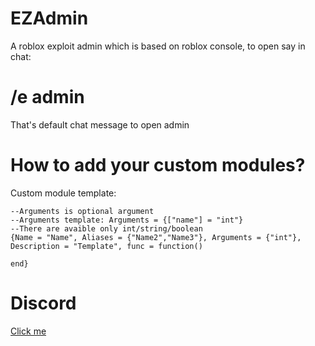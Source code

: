 # EZAdmin

A roblox exploit admin which is based on roblox console, to open say in chat:

# /e admin
That's default chat message to open admin

# How to add your custom modules?

Custom module template:

```
--Arguments is optional argument
--Arguments template: Arguments = {["name"] = "int"}
--There are avaible only int/string/boolean
{Name = "Name", Aliases = {"Name2","Name3"}, Arguments = {"int"}, Description = "Template", func = function()

end}
```
# Discord

[Click me](https://discord.gg/b86vM8QCbf)
